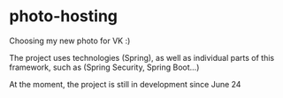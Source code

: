 # photo-hosting
Choosing my new photo for VK :)

The project uses technologies (Spring), as well as individual parts of this framework, such as (Spring Security, Spring Boot...)


At the moment, the project is still in development since June 24
